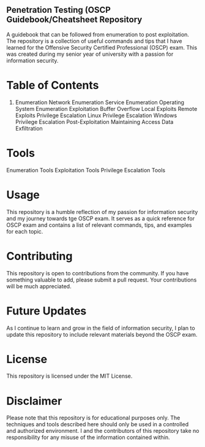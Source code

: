 ## Penetration Testing (OSCP  Guidebook/Cheatsheet Repository
A guidebook that can be followed from enumeration to post exploitation. The repository is a collection of useful commands and tips that I have learned for the Offensive Security Certified Professional (OSCP) exam. This was created during my senior year of university with a passion for information security. 

# Table of Contents
  1. Enumeration
      Network Enumeration
Service Enumeration
Operating System Enumeration
Exploitation
Buffer Overflow
Local Exploits
Remote Exploits
Privilege Escalation
Linux Privilege Escalation
Windows Privilege Escalation
Post-Exploitation
Maintaining Access
Data Exfiltration
# Tools
Enumeration Tools
Exploitation Tools
Privilege Escalation Tools
# Usage
This repository is a humble reflection of my passion for information security and my journey towards tge OSCP exam. It serves as a quick reference for OSCP exam and contains a list of relevant commands, tips, and examples for each topic.

# Contributing
This repository is open to contributions from the community. If you have something valuable to add, please submit a pull request. Your contributions will be much appreciated.

# Future Updates
As I continue to learn and grow in the field of information security, I plan to update this repository to include relevant materials beyond the OSCP exam.

# License
This repository is licensed under the MIT License.

# Disclaimer
Please note that this repository is for educational purposes only. The techniques and tools described here should only be used in a controlled and authorized environment. I and the contributors of this repository take no responsibility for any misuse of the information contained within.

